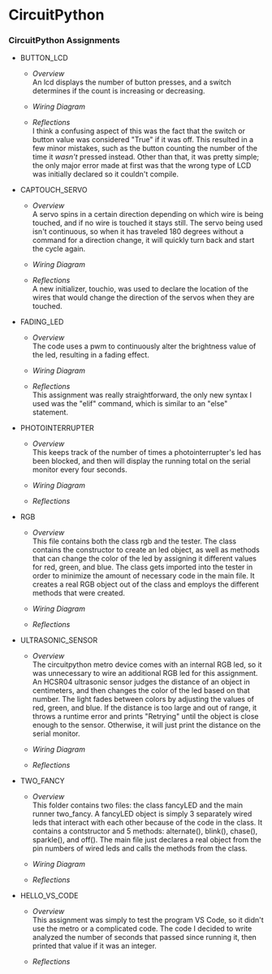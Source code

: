# CircuitPython
### CircuitPython Assignments 


- BUTTON_LCD
   - *Overview*
   \
      An lcd displays the number of button presses, and a switch determines if the count is increasing or decreasing.
      
   - *Wiring Diagram*
   - *Reflections*
   \
   I think a confusing aspect of this was the fact that the switch or button value was considered "True" if it was off. This resulted in a few minor mistakes, such as the button counting the number of the time it *wasn't* pressed instead. Other than that, it was pretty simple; the only major error made at first was that the wrong type of LCD was initially declared so it couldn't compile. 
- CAPTOUCH_SERVO
   - *Overview*
   \
      A servo spins in a certain direction depending on which wire is being touched, and if no wire is touched it stays still. The servo        being used isn't continuous, so when it has traveled 180 degrees without a command for a direction change, it will quickly turn back      and start the cycle again.
      
   - *Wiring Diagram*
   - *Reflections*
   \
   A new initializer, touchio, was used to declare the location of the wires that would change the direction of the servos when they are touched.

- FADING_LED
   - *Overview*
   \
      The code uses a pwm to continuously alter the brightness value of the led, resulting in a fading effect.
      
   - *Wiring Diagram*
   - *Reflections*
   \
   This assignment was really straightforward, the only new syntax I used was the "elif" command, which is similar to an "else" statement.

- PHOTOINTERRUPTER
   - *Overview*
   \
      This keeps track of the number of times a photointerrupter's led has been blocked, and then will display the running total on the       serial monitor every four seconds. 
      
   - *Wiring Diagram*
   - *Reflections*


- RGB
   - *Overview*
   \
     This file contains both the class rgb and the tester. The class contains the constructor to create an led object, as well as methods that can change the color of the led by assigning it different values for red, green, and blue. The class gets imported into the tester in order to minimize the amount of necessary code in the main file. It creates a real RGB object out of the class and employs the different methods that were created.
      
   - *Wiring Diagram*
   - *Reflections*


- ULTRASONIC_SENSOR
   - *Overview*
   \
     The circuitpython metro device comes with an internal RGB led, so it was unnecessary to wire an additional RGB led for this assignment. An HCSR04 ultrasonic sensor judges the distance of an object in centimeters, and then changes the color of the led based on that number. The light fades between colors by adjusting the values of red, green, and blue. If the distance is too large and out of range, it throws a runtime error and prints "Retrying" until the object is close enough to the sensor. Otherwise, it will just print the distance on the serial monitor. 
      
   - *Wiring Diagram*
   - *Reflections*


- TWO_FANCY
   - *Overview*
   \
     This folder contains two files: the class fancyLED and the main runner two_fancy. A fancyLED object is simply 3 separately wired leds that interact with each other because of the code in the class. It contains a contstructor and 5 methods: alternate(), blink(), chase(), sparkle(), and off(). The main file just declares a real object from the pin numbers of wired leds and calls the methods from the class.   
      
   - *Wiring Diagram*
   - *Reflections*


- HELLO_VS_CODE
   - *Overview*
   \
     This assignment was simply to test the program VS Code, so it didn't use the metro or a complicated code. The code I decided to write analyzed the number of seconds that passed since running it, then printed that value if it was an integer. 
      
   - *Reflections*


